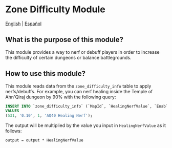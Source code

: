 # Zone Difficulty Module

[English](README.md) | [Español](README_ES.md)


## What is the purpose of this module?
This module provides a way to nerf or debuff players in order to increase the difficulty of certain dungeons or balance battlegrounds.

## How to use this module?
This module reads data from the `zone_difficulty_info` table to apply nerfs/debuffs. For example, you can nerf healing inside the Temple of Ahn'Qiraj dungeon by 90% with the following query:

```sql
INSERT INTO `zone_difficulty_info` (`MapId`, `HealingNerfValue`, `Enabled`, `Comment`)
VALUES
(531, '0.10', 1, 'AQ40 Healing Nerf');
```

The output will be multiplied by the value you input in `HealingNerfValue` as it follows:
```
output = output * HealingNerfValue
```
